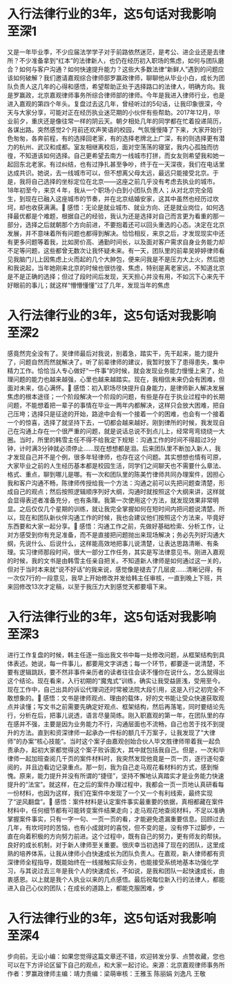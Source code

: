 # 入行法律行业的3年，这5句话对我影响至深1

又是一年毕业季，不少应届法学学子对于前路依然迷茫，是考公、进企业还是去律所？不少准备拿到“红本”的法律新人，也仍在经历初入职场的焦虑，如何与团队磨合？如何与客户沟通？如何快速提升能力？这些大多数法律“新鲜人”遇到的问题应该如何破解？我们邀请嘉观综合律师部罗赢政律师，聊聊他从毕业小白，成长为团队负责人这几年的心得和感悟，希望帮助正处于选择路口的法律人，明确方向。我是罗赢政，北京嘉观律师事务所综合律师部的律师。今年是我进入律师行业，也是进入嘉观的第四个年头。复盘过去这几年，曾经听过的5句话，让我印象很深，今天与大家分享，可能对正在经历执业迷茫期的小伙伴有些帮助。2017年12月，毕业前夕，重庆还是像往常一样的阴云天。朝夕相处几年的同学都在忙着投递简历，各谋出路。突然感觉2个月前还欢声笑语的校园，气氛慢慢降了下来，大家开始行色匆匆，各奔前程，有的选择回老家，有的选择老牌北上广深，有的则选择更有潜力的杭州、武汉和成都。室友相继离校后，面对空荡荡的寝室，我内心孤独而彷徨，不知道该如何选择。自己更希望去南方一线城市打拼，而女友则希望我和她一起回东北老家。有过纠结，也有过挣扎甚至争吵，终于在一天深夜，我们在电话里达成共识。她说，去一线城市可以，但不想离父母太远，最远只能接受北京。于是，我将自己选择的坐标定位在北京——这座之前几乎没有考虑去执业的城市。18年初至今，来京４年，我从一个职场小白到小团队负责人；从对北京完全陌生，到现在已融入这座城市的节奏，并在北京结婚安家，这其中虽然也经历过坎坷，却也收获满满。🔹 感悟：无论是就业城市、就业方向、还是就业岗位，如何选择最优都是个难题，根据自己的经验，我认为还是选择对自己而言更为看重的那一部分，选择之后就朝那个方向前进，不要抱着还可以回头重选的心态。决定在北京发展，并不意味着所有问题也都得到解决。恰恰相反，来京之后，才发现现实中还有更多问题等着我，比如房价高、通勤时间长，以及面对客户需求自身业务能力却不足等问题，这些都曾无数次让我怀疑未来。有一天，团队里的前辈吴婷婷律师看见我脑门儿上因焦虑上火而起的几个大肿包，便来问我是不是压力大上火，然后她和我说起，当年她刚来北京的时候也很彷徨、焦虑，特别是离老家远，不知道北京是不是正确的选择；但过了段时间后发现，天天担心并没有用，不如沉下心来先干好眼前的事儿；就这样“懵懵懂懂”过了几年，发现当年的焦虑

# 入行法律行业的3年，这5句话对我影响至深2

感竟然完全没有了。吴律师最后对我说，别着急，踏实干，先干起来，能力提升了，问题自然而然就解决了。听了前辈律师的建议，我暂时放下了患得患失，集中精力工作。恰恰当人专心做好“一件事”的时候，就会发现业务能力慢慢上来了，处理问题的能力也越来越强，心里也越来越踏实。现在，我相信未来仍会有困难，但面对未来，信心满怀。🔹 感悟：初入职场尽快提升自身能力，是律师新人解决发展焦虑的根本途径；一个阶段解决一个阶段的问题，有些是存在于执业过程中的长期问题，不能想着把一辈子的事情在毕业一两年内都解决，这样只会放大困难，把自己压垮；选择只是征途的开始，路途中会有一个接着一个的困难，也会有一个接着一个的惊喜，选择了就坚持下去，一切都会越来越好。刚到律所的时候，我发现自己在沟通上存在一个很严重的问题，就是说话总说不到点儿上，经常弯弯绕绕一大圈。当时，所里的韩雪主任不得不给我定下规矩：沟通工作的时间不得超过3分钟，计时满3分钟就必须停止……现在想想都是泪。后来团队里不断加入新人，我才发现自己并不是个例，很多年轻律师，也存在这个问题。其实想想也情有可原，大家毕业之前的人生经历基本都是校园生活，同学们之间聊天也不需要什么章法、格式、重点，聊到哪儿是哪。有一次和团队里的陈美竹律师共同办理案件，因担心我和客户沟通不畅，陈律师传授给我一个方法：沟通之前可以先把问题查清楚，形成自己的观点；然后按照逻辑顺序列好大纲，沟通时就按照这个大纲来讲，这样就会显得表述者准备充分，也有条理。我第一次使用这个方法，就发现效果非常明显。之后仅仅几个星期的训练，就让我完全掌握如何在短时间内把问题说清楚。所以，现在和团队新伙伴沟通工作的时候，我也会建议他们按照这个方法来，毕竟好东西要和大家一起分享。🔹 感悟：沟通工作之前，先做好基础检索、分析工作，让对方感受到你有充足准备，而不是直接把问题抛出来现场解决；务必先列好沟通大纲，先说什么、后说什么，这样能高效地把事儿说清楚，让表达思路清晰、有条理。实习律师那段时间，很大一部分工作任务，其实是写法律意见书。刚进入嘉观的时候，我的文书是由韩雪主任亲自把关。不知道新人律师是如何通过这一关的，但对于当时本来就“说不好话”的我来说，感觉像是褪去了几层皮……清晰记得，有一次仅7行的一段意见，我早上开始修改并发给韩主任审核，一直到晚上下班，共来回修改13次才定稿，以至于我压力大到感觉天都要塌下来。

# 入行法律行业的3年，这5句话对我影响至深3

进行工作复盘的时候，韩主任逐一指出我文书中每一处修改问题，从框架结构到具体表述。她说，每一件事儿，都要用文字讲透；每一个环节，都要逐一说清楚，不要有逻辑跳跃，要不然非事件亲历者的读者往往会读不懂你在说什么，怎么就得出这个结论。现在看来，入行初期的“魔鬼式”训练，确实让我受益匪浅，受用至今。现在工作中，自己出具的诉讼代理词还时常被法院大段引用，这是入行之初完全不敢想象的。🔹 感悟：文书是律师观点、理由的载体，好的文书能让受众快速获取观点并读懂；写文书之前需要先确定好观点、框架结构，然后再落笔，同时要结论先行，分析在后，把事儿说透，语言尽量简练。刚入职嘉观的第一年，在团队里的存在感并不强，主要是因为业务能力不行，沟通层面也不流畅，自己也苦于找不到提升的方法。直到和资深律师一起承办一件标的额几千万案子，让我发现了“大律师”的办案“核心技能”。当时这个案子由嘉观创始合伙人毕文胜律师带着我一起负责承办，起初大家都觉得这个案子败诉面大，其中就包括我自己。但是，一次和毕律师一起加班查阅几千页的案件材料时，我突然发现他竟是一页一页，逐行逐句查阅的，并且边看边记录重点。那一刻，我为自己走马观花看材料的方式，感到惭愧。原来，能力提升并没有所谓的“捷径”，坚持不懈地认真踏实才是业务能力快速提升的“法宝”。就这样，在之后的案件办理过程中，我都会一页一页地认真研看每一份材料，也因为这样，我们在案件中发现了一个又一个有利线索，最终实现了“逆风翻盘”。🔹 感悟：案件材料是认定案件事实最重要的依据，真相都藏在案件材料中，任何细节都有可能转变案件结果走向；走马观花地查阅材料，不足以准确掌握案件事实，只有一字一句、一页一页的看，才能避免遗漏重要信息。回顾过去几年，有坎坷时的苦恼，也有小成就时的喜悦，但不变的是，没有停下过脚步，一直在向着积极的方向努力前进。这个过程中，既有自己的努力，更有师友的帮扶。良好的成长机制，对于新人律师至关重要。很庆幸当初选择了现在的团队，这里成熟的培养体系，让我从律师小白快速成长为团队负责人。在嘉观，新人律师都有资深律师全程指导，既能始终在一线接触实际业务，也能接受系统地基本功强化学习，与其说过去三年是我个人的快速成长，不如说，是我和团队一起快速成长，由衷感恩。以上就是我个人执业以来的几点感悟。最后祝每位新入行的法律人，都能进入自己心仪的团队；在成长的道路上，都能克服困难，步

# 入行法律行业的3年，这5句话对我影响至深4

步向前。无讼小编：如果您觉得这篇文章还不错，欢迎转发分享、点赞收藏，您也可以在下方评论区留下自己的观点，和大家一起讨论。来源：北京嘉观律师事务所作者：罗赢政律师主编：靖力责编：梁萌审核：王雅玉 陈丽娟 刘逸凡 王敬

